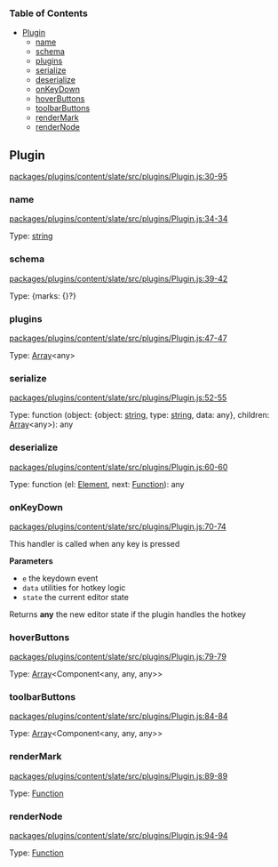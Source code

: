 <!-- Generated by documentation.js. Update this documentation by updating the source code. -->

### Table of Contents

-   [Plugin][1]
    -   [name][2]
    -   [schema][3]
    -   [plugins][4]
    -   [serialize][5]
    -   [deserialize][6]
    -   [onKeyDown][7]
    -   [hoverButtons][8]
    -   [toolbarButtons][9]
    -   [renderMark][10]
    -   [renderNode][11]

## Plugin

[packages/plugins/content/slate/src/plugins/Plugin.js:30-95][12]

### name

[packages/plugins/content/slate/src/plugins/Plugin.js:34-34][13]

Type: [string][14]

### schema

[packages/plugins/content/slate/src/plugins/Plugin.js:39-42][15]

Type: {marks: {}?}

### plugins

[packages/plugins/content/slate/src/plugins/Plugin.js:47-47][16]

Type: [Array][17]&lt;any>

### serialize

[packages/plugins/content/slate/src/plugins/Plugin.js:52-55][18]

Type: function (object: {object: [string][14], type: [string][14], data: any}, children: [Array][17]&lt;any>): any

### deserialize

[packages/plugins/content/slate/src/plugins/Plugin.js:60-60][19]

Type: function (el: [Element][20], next: [Function][21]): any

### onKeyDown

[packages/plugins/content/slate/src/plugins/Plugin.js:70-74][22]

This handler is called when any key is pressed

**Parameters**

-   `e`  the keydown event
-   `data`  utilities for hotkey logic
-   `state`  the current editor state

Returns **any** the new editor state if the plugin handles the hotkey

### hoverButtons

[packages/plugins/content/slate/src/plugins/Plugin.js:79-79][23]

Type: [Array][17]&lt;Component&lt;any, any, any>>

### toolbarButtons

[packages/plugins/content/slate/src/plugins/Plugin.js:84-84][24]

Type: [Array][17]&lt;Component&lt;any, any, any>>

### renderMark

[packages/plugins/content/slate/src/plugins/Plugin.js:89-89][25]

Type: [Function][21]

### renderNode

[packages/plugins/content/slate/src/plugins/Plugin.js:94-94][26]

Type: [Function][21]

[1]: #plugin

[2]: #name

[3]: #schema

[4]: #plugins

[5]: #serialize

[6]: #deserialize

[7]: #onkeydown

[8]: #hoverbuttons

[9]: #toolbarbuttons

[10]: #rendermark

[11]: #rendernode

[12]: https://github.com/nolandg/editor/blob/5210af5bf9598f188d62ea5654868f8dca137a68/packages/plugins/content/slate/src/plugins/Plugin.js#L30-L95 "Source code on GitHub"

[13]: https://github.com/nolandg/editor/blob/5210af5bf9598f188d62ea5654868f8dca137a68/packages/plugins/content/slate/src/plugins/Plugin.js#L34-L34 "Source code on GitHub"

[14]: https://developer.mozilla.org/docs/Web/JavaScript/Reference/Global_Objects/String

[15]: https://github.com/nolandg/editor/blob/5210af5bf9598f188d62ea5654868f8dca137a68/packages/plugins/content/slate/src/plugins/Plugin.js#L39-L42 "Source code on GitHub"

[16]: https://github.com/nolandg/editor/blob/5210af5bf9598f188d62ea5654868f8dca137a68/packages/plugins/content/slate/src/plugins/Plugin.js#L47-L47 "Source code on GitHub"

[17]: https://developer.mozilla.org/docs/Web/JavaScript/Reference/Global_Objects/Array

[18]: https://github.com/nolandg/editor/blob/5210af5bf9598f188d62ea5654868f8dca137a68/packages/plugins/content/slate/src/plugins/Plugin.js#L52-L55 "Source code on GitHub"

[19]: https://github.com/nolandg/editor/blob/5210af5bf9598f188d62ea5654868f8dca137a68/packages/plugins/content/slate/src/plugins/Plugin.js#L60-L60 "Source code on GitHub"

[20]: https://developer.mozilla.org/docs/Web/API/Element

[21]: https://developer.mozilla.org/docs/Web/JavaScript/Reference/Statements/function

[22]: https://github.com/nolandg/editor/blob/5210af5bf9598f188d62ea5654868f8dca137a68/packages/plugins/content/slate/src/plugins/Plugin.js#L70-L74 "Source code on GitHub"

[23]: https://github.com/nolandg/editor/blob/5210af5bf9598f188d62ea5654868f8dca137a68/packages/plugins/content/slate/src/plugins/Plugin.js#L79-L79 "Source code on GitHub"

[24]: https://github.com/nolandg/editor/blob/5210af5bf9598f188d62ea5654868f8dca137a68/packages/plugins/content/slate/src/plugins/Plugin.js#L84-L84 "Source code on GitHub"

[25]: https://github.com/nolandg/editor/blob/5210af5bf9598f188d62ea5654868f8dca137a68/packages/plugins/content/slate/src/plugins/Plugin.js#L89-L89 "Source code on GitHub"

[26]: https://github.com/nolandg/editor/blob/5210af5bf9598f188d62ea5654868f8dca137a68/packages/plugins/content/slate/src/plugins/Plugin.js#L94-L94 "Source code on GitHub"
